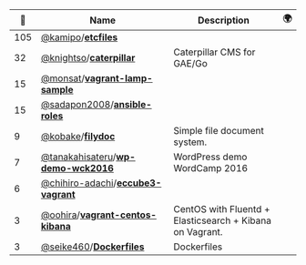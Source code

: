 |:star2: | Name | Description | 🌍|
|---|---|---|---|
|105|[@kamipo](https://github.com/kamipo)/[**etcfiles**](https://github.com/kamipo/etcfiles)|||
|32|[@knightso](https://github.com/knightso)/[**caterpillar**](https://github.com/knightso/caterpillar)|Caterpillar CMS for GAE/Go||
|15|[@monsat](https://github.com/monsat)/[**vagrant-lamp-sample**](https://github.com/monsat/vagrant-lamp-sample)|||
|15|[@sadapon2008](https://github.com/sadapon2008)/[**ansible-roles**](https://github.com/sadapon2008/ansible-roles)|||
|9|[@kobake](https://github.com/kobake)/[**filydoc**](https://github.com/kobake/filydoc)|Simple file document system.||
|7|[@tanakahisateru](https://github.com/tanakahisateru)/[**wp-demo-wck2016**](https://github.com/tanakahisateru/wp-demo-wck2016)|WordPress demo WordCamp 2016||
|6|[@chihiro-adachi](https://github.com/chihiro-adachi)/[**eccube3-vagrant**](https://github.com/chihiro-adachi/eccube3-vagrant)|||
|3|[@oohira](https://github.com/oohira)/[**vagrant-centos-kibana**](https://github.com/oohira/vagrant-centos-kibana)|CentOS with Fluentd + Elasticsearch + Kibana on Vagrant.||
|3|[@seike460](https://github.com/seike460)/[**Dockerfiles**](https://github.com/seike460/Dockerfiles)|Dockerfiles||

